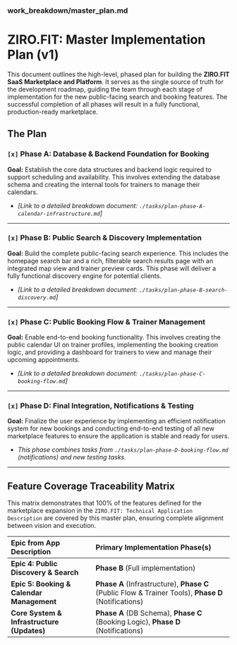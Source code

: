 ### work_breakdown/master_plan.md
# **ZIRO.FIT: Master Implementation Plan (v1)**

This document outlines the high-level, phased plan for building the **ZIRO.FIT** **SaaS Marketplace and Platform**. It serves as the single source of truth for the development roadmap, guiding the team through each stage of implementation for the new public-facing search and booking features. The successful completion of all phases will result in a fully functional, production-ready marketplace.

## The Plan

### `[x]` Phase A: Database & Backend Foundation for Booking

**Goal:** Establish the core data structures and backend logic required to support scheduling and availability. This involves extending the database schema and creating the internal tools for trainers to manage their calendars.

- *[Link to a detailed breakdown document: `./tasks/plan-phase-A-calendar-infrastructure.md`]*

---

### `[x]` Phase B: Public Search & Discovery Implementation

**Goal:** Build the complete public-facing search experience. This includes the homepage search bar and a rich, filterable search results page with an integrated map view and trainer preview cards. This phase will deliver a fully functional discovery engine for potential clients.

- *[Link to a detailed breakdown document: `./tasks/plan-phase-B-search-discovery.md`]*

---

### `[x]` Phase C: Public Booking Flow & Trainer Management

**Goal:** Enable end-to-end booking functionality. This involves creating the public calendar UI on trainer profiles, implementing the booking creation logic, and providing a dashboard for trainers to view and manage their upcoming appointments.

- *[Link to a detailed breakdown document: `./tasks/plan-phase-C-booking-flow.md`]*

---

### `[x]` Phase D: Final Integration, Notifications & Testing

**Goal:** Finalize the user experience by implementing an efficient notification system for new bookings and conducting end-to-end testing of all new marketplace features to ensure the application is stable and ready for users.

- *This phase combines tasks from `./tasks/plan-phase-D-booking-flow.md` (notifications) and new testing tasks.*

---

## Feature Coverage Traceability Matrix

This matrix demonstrates that 100% of the features defined for the marketplace expansion in the `ZIRO.FIT: Technical Application Description` are covered by this master plan, ensuring complete alignment between vision and execution.

| Epic from App Description | Primary Implementation Phase(s) |
| :--- | :--- |
| **Epic 4: Public Discovery & Search** | **Phase B** (Full implementation) |
| **Epic 5: Booking & Calendar Management** | **Phase A** (Infrastructure), **Phase C** (Public Flow & Trainer Tools), **Phase D** (Notifications) |
| **Core System & Infrastructure (Updates)** | **Phase A** (DB Schema), **Phase C** (Booking Logic), **Phase D** (Notifications) |